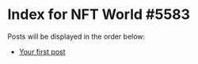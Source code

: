 # Index for NFT World #5583
Posts will be displayed in the order below:

- [Your first post](./001-first.md)

